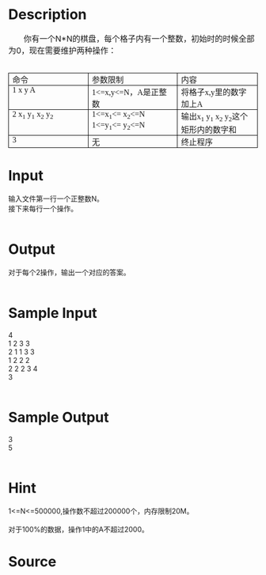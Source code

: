 
# Description

<div class="content"><div style="text-indent: 23.25pt"><span style="font-size: 12pt">你有一个N*N的棋盘，每个格子内有一个整数，初始时的时候全部为0，现在需要维护两种操作：</span></div>
<p class="MsoNormal" style="margin: 0cm 0cm 0pt; text-indent: 23.25pt"><span lang="EN-US" style="font-size: 12pt; font-family: 宋体; mso-bidi-font-family: 黑体; mso-font-kerning: 0pt"><o:p> </o:p></span></p>
<p>
<table class="MsoNormalTable" cellspacing="0" cellpadding="0" border="1" style="border-right: medium none; border-top: medium none; border-left: medium none; border-bottom: medium none; border-collapse: collapse; mso-border-alt: solid black .5pt; mso-yfti-tbllook: 1184; mso-padding-alt: 0cm 5.4pt 0cm 5.4pt; mso-border-insideh: .5pt solid black; mso-border-insidev: .5pt solid black">
    <tbody>
        <tr style="mso-yfti-irow: 0; mso-yfti-firstrow: yes">
            <td valign="top" width="189" style="border-right: black 1pt solid; padding-right: 5.4pt; border-top: black 1pt solid; padding-left: 5.4pt; padding-bottom: 0cm; border-left: black 1pt solid; width: 142pt; padding-top: 0cm; border-bottom: black 1pt solid; background-color: transparent; mso-border-alt: solid black .5pt">
            <p class="MsoNormal" style="margin: 0cm 0cm 0pt"><span style="font-size: 12pt; font-family: 宋体; mso-bidi-font-family: 黑体; mso-font-kerning: 0pt">命令<span lang="EN-US"><o:p></o:p></span></span></p>
            </td>
            <td valign="top" width="189" style="border-right: black 1pt solid; padding-right: 5.4pt; border-top: black 1pt solid; padding-left: 5.4pt; padding-bottom: 0cm; border-left: #ece9d8; width: 142.05pt; padding-top: 0cm; border-bottom: black 1pt solid; background-color: transparent; mso-border-alt: solid black .5pt; mso-border-left-alt: solid black .5pt">
            <p class="MsoNormal" style="margin: 0cm 0cm 0pt"><span style="font-size: 12pt; font-family: 宋体; mso-bidi-font-family: 黑体; mso-font-kerning: 0pt">参数限制<span lang="EN-US"><o:p></o:p></span></span></p>
            </td>
            <td valign="top" width="189" style="border-right: black 1pt solid; padding-right: 5.4pt; border-top: black 1pt solid; padding-left: 5.4pt; padding-bottom: 0cm; border-left: #ece9d8; width: 142.05pt; padding-top: 0cm; border-bottom: black 1pt solid; background-color: transparent; mso-border-alt: solid black .5pt; mso-border-left-alt: solid black .5pt">
            <p class="MsoNormal" style="margin: 0cm 0cm 0pt"><span style="font-size: 12pt; font-family: 宋体; mso-bidi-font-family: 黑体; mso-font-kerning: 0pt">内容<span lang="EN-US"><o:p></o:p></span></span></p>
            </td>
        </tr>
        <tr style="mso-yfti-irow: 1">
            <td valign="top" width="189" style="border-right: black 1pt solid; padding-right: 5.4pt; border-top: #ece9d8; padding-left: 5.4pt; padding-bottom: 0cm; border-left: black 1pt solid; width: 142pt; padding-top: 0cm; border-bottom: black 1pt solid; background-color: transparent; mso-border-alt: solid black .5pt; mso-border-top-alt: solid black .5pt">
            <p class="MsoNormal" style="margin: 0cm 0cm 0pt"><span lang="EN-US" style="font-size: 12pt; font-family: 宋体; mso-bidi-font-family: 黑体; mso-font-kerning: 0pt">1 x y A<o:p></o:p></span></p>
            </td>
            <td valign="top" width="189" style="border-right: black 1pt solid; padding-right: 5.4pt; border-top: #ece9d8; padding-left: 5.4pt; padding-bottom: 0cm; border-left: #ece9d8; width: 142.05pt; padding-top: 0cm; border-bottom: black 1pt solid; background-color: transparent; mso-border-alt: solid black .5pt; mso-border-left-alt: solid black .5pt; mso-border-top-alt: solid black .5pt">
            <p class="MsoNormal" style="margin: 0cm 0cm 0pt"><span lang="EN-US" style="font-size: 12pt; font-family: 宋体; mso-bidi-font-family: 黑体; mso-font-kerning: 0pt">1&lt;=x,y&lt;=N</span><span style="font-size: 12pt; font-family: 宋体; mso-bidi-font-family: 黑体; mso-font-kerning: 0pt">，<span lang="EN-US">A</span>是正整数<span lang="EN-US"><o:p></o:p></span></span></p>
            </td>
            <td valign="top" width="189" style="border-right: black 1pt solid; padding-right: 5.4pt; border-top: #ece9d8; padding-left: 5.4pt; padding-bottom: 0cm; border-left: #ece9d8; width: 142.05pt; padding-top: 0cm; border-bottom: black 1pt solid; background-color: transparent; mso-border-alt: solid black .5pt; mso-border-left-alt: solid black .5pt; mso-border-top-alt: solid black .5pt">
            <p class="MsoNormal" style="margin: 0cm 0cm 0pt"><span style="font-size: 12pt; font-family: 宋体; mso-bidi-font-family: 黑体; mso-font-kerning: 0pt">将格子<span lang="EN-US">x,y</span>里的数字加上<span lang="EN-US">A<o:p></o:p></span></span></p>
            </td>
        </tr>
        <tr style="mso-yfti-irow: 2">
            <td valign="top" width="189" style="border-right: black 1pt solid; padding-right: 5.4pt; border-top: #ece9d8; padding-left: 5.4pt; padding-bottom: 0cm; border-left: black 1pt solid; width: 142pt; padding-top: 0cm; border-bottom: black 1pt solid; background-color: transparent; mso-border-alt: solid black .5pt; mso-border-top-alt: solid black .5pt">
            <p class="MsoNormal" style="margin: 0cm 0cm 0pt"><span lang="EN-US" style="font-size: 12pt; font-family: 宋体; mso-bidi-font-family: 黑体; mso-font-kerning: 0pt">2 x<sub>1</sub> y<sub>1</sub> x<sub>2</sub> y<sub>2</sub><o:p></o:p></span></p>
            </td>
            <td valign="top" width="189" style="border-right: black 1pt solid; padding-right: 5.4pt; border-top: #ece9d8; padding-left: 5.4pt; padding-bottom: 0cm; border-left: #ece9d8; width: 142.05pt; padding-top: 0cm; border-bottom: black 1pt solid; background-color: transparent; mso-border-alt: solid black .5pt; mso-border-left-alt: solid black .5pt; mso-border-top-alt: solid black .5pt">
            <p class="MsoNormal" style="margin: 0cm 0cm 0pt"><span lang="EN-US" style="font-size: 12pt; font-family: 宋体; mso-bidi-font-family: 黑体; mso-font-kerning: 0pt">1&lt;=x<sub>1</sub>&lt;= x<sub>2</sub>&lt;=N<o:p></o:p></span></p>
            <p class="MsoNormal" style="margin: 0cm 0cm 0pt"><span lang="EN-US" style="font-size: 12pt; font-family: 宋体; mso-bidi-font-family: 黑体; mso-font-kerning: 0pt">1&lt;=y<sub>1</sub>&lt;= y<sub>2</sub>&lt;=N<o:p></o:p></span></p>
            </td>
            <td valign="top" width="189" style="border-right: black 1pt solid; padding-right: 5.4pt; border-top: #ece9d8; padding-left: 5.4pt; padding-bottom: 0cm; border-left: #ece9d8; width: 142.05pt; padding-top: 0cm; border-bottom: black 1pt solid; background-color: transparent; mso-border-alt: solid black .5pt; mso-border-left-alt: solid black .5pt; mso-border-top-alt: solid black .5pt">
            <p class="MsoNormal" style="margin: 0cm 0cm 0pt"><span style="font-size: 12pt; font-family: 宋体; mso-bidi-font-family: 黑体; mso-font-kerning: 0pt">输出<span lang="EN-US">x<sub>1</sub> y<sub>1</sub> x<sub>2</sub> y<sub>2</sub></span>这个矩形内的数字和<span lang="EN-US"><o:p></o:p></span></span></p>
            </td>
        </tr>
        <tr style="mso-yfti-irow: 3; mso-yfti-lastrow: yes">
            <td valign="top" width="189" style="border-right: black 1pt solid; padding-right: 5.4pt; border-top: #ece9d8; padding-left: 5.4pt; padding-bottom: 0cm; border-left: black 1pt solid; width: 142pt; padding-top: 0cm; border-bottom: black 1pt solid; background-color: transparent; mso-border-alt: solid black .5pt; mso-border-top-alt: solid black .5pt">
            <p class="MsoNormal" style="margin: 0cm 0cm 0pt"><span lang="EN-US" style="font-size: 12pt; font-family: 宋体; mso-bidi-font-family: 黑体; mso-font-kerning: 0pt">3<o:p></o:p></span></p>
            </td>
            <td valign="top" width="189" style="border-right: black 1pt solid; padding-right: 5.4pt; border-top: #ece9d8; padding-left: 5.4pt; padding-bottom: 0cm; border-left: #ece9d8; width: 142.05pt; padding-top: 0cm; border-bottom: black 1pt solid; background-color: transparent; mso-border-alt: solid black .5pt; mso-border-left-alt: solid black .5pt; mso-border-top-alt: solid black .5pt">
            <p class="MsoNormal" style="margin: 0cm 0cm 0pt"><span style="font-size: 12pt; font-family: 宋体; mso-bidi-font-family: 黑体; mso-font-kerning: 0pt">无<span lang="EN-US"><o:p></o:p></span></span></p>
            </td>
            <td valign="top" width="189" style="border-right: black 1pt solid; padding-right: 5.4pt; border-top: #ece9d8; padding-left: 5.4pt; padding-bottom: 0cm; border-left: #ece9d8; width: 142.05pt; padding-top: 0cm; border-bottom: black 1pt solid; background-color: transparent; mso-border-alt: solid black .5pt; mso-border-left-alt: solid black .5pt; mso-border-top-alt: solid black .5pt">
            <p class="MsoNormal" style="margin: 0cm 0cm 0pt"><span style="font-size: 12pt; font-family: 宋体; mso-bidi-font-family: 黑体; mso-font-kerning: 0pt">终止程序<span lang="EN-US"><o:p></o:p></span></span></p>
            </td>
        </tr>
    </tbody>
</table>
</p></div>

# Input

<div class="content"><div>输入文件第一行一个正整数N。</div>
<div>接下来每行一个操作。</div>
<div> </div></div>

# Output

<div class="content"><div>对于每个2操作，输出一个对应的答案。</div>
<div> </div></div>

# Sample Input

<div class="content"><span class="sampledata">4<br/>
1 2 3 3<br/>
2 1 1 3 3<br/>
1 2 2 2<br/>
2 2 2 3 4<br/>
3<br/>
 <br/>
</span></div>

# Sample Output

<div class="content"><span class="sampledata">3<br/>
5<br/>
 <br/>
</span></div>

# Hint

<div class="content"><p></p><div>1&lt;=N&lt;=500000,操作数不超过200000个，内存限制20M。</div><br/>
<div>对于100%的数据，操作1中的A不超过2000。</div><p></p></div>

# Source

<div class="content"><p><a href="problemset.php?search="></a></p></div>

